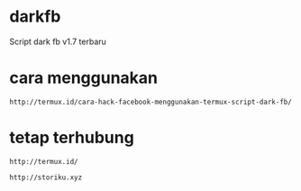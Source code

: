 
# darkfb
Script dark fb v1.7 terbaru

# cara menggunakan

<!-- wp:code -->
<pre class="wp-block-code"><code>http://termux.id/cara-hack-facebook-menggunakan-termux-script-dark-fb/</code></pre>
<!-- /wp:code -->

# tetap terhubung

<!-- wp:code -->
<pre class="wp-block-code"><code>http://termux.id/</code></pre>
<pre class="wp-block-code"><code>http://storiku.xyz</code></pre>
<!-- /wp:code -->
